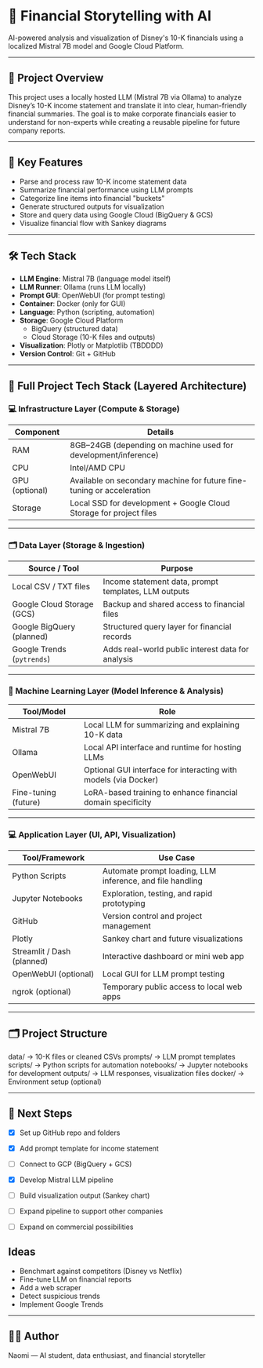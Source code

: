 # 🧠 Financial Storytelling with AI

AI-powered analysis and visualization of Disney's 10-K financials using a localized Mistral 7B model and Google Cloud Platform.

---

## 📌 Project Overview

This project uses a locally hosted LLM (Mistral 7B via Ollama) to analyze Disney’s 10-K income statement and translate it into clear, human-friendly financial summaries. The goal is to make corporate financials easier to understand for non-experts while creating a reusable pipeline for future company reports.

---

## 🧠 Key Features

- Parse and process raw 10-K income statement data
- Summarize financial performance using LLM prompts
- Categorize line items into financial "buckets"
- Generate structured outputs for visualization
- Store and query data using Google Cloud (BigQuery & GCS)
- Visualize financial flow with Sankey diagrams

---

## 🛠️ Tech Stack

- **LLM Engine**: Mistral 7B (language model itself)
- **LLM Runner**: Ollama (runs LLM locally)
- **Prompt GUI**: OpenWebUI (for prompt testing)
- **Container**: Docker (only for GUI)
- **Language**: Python (scripting, automation)
- **Storage**: Google Cloud Platform
  - BigQuery (structured data)
  - Cloud Storage (10-K files and outputs)
- **Visualization**: Plotly or Matplotlib (TBDDDD)
- **Version Control**: Git + GitHub 

---

## 🧱 Full Project Tech Stack (Layered Architecture)

### 💻 Infrastructure Layer (Compute & Storage)
| Component     | Details                                                                 |
|---------------|-------------------------------------------------------------------------|
| RAM           | 8GB–24GB (depending on machine used for development/inference)         |
| CPU           | Intel/AMD CPU                                                           |
| GPU (optional)| Available on secondary machine for future fine-tuning or acceleration   |
| Storage       | Local SSD for development + Google Cloud Storage for project files      |

---

### 🗂️ Data Layer (Storage & Ingestion)
| Source / Tool                 | Purpose                                                 |
|------------------------------|----------------------------------------------------------|
| Local CSV / TXT files         | Income statement data, prompt templates, LLM outputs     |
| Google Cloud Storage (GCS)    | Backup and shared access to financial files              |
| Google BigQuery (planned)     | Structured query layer for financial records             |
| Google Trends (`pytrends`)    | Adds real-world public interest data for analysis        |

---

### 🧠 Machine Learning Layer (Model Inference & Analysis)
| Tool/Model     | Role                                                                |
|----------------|---------------------------------------------------------------------|
| Mistral 7B      | Local LLM for summarizing and explaining 10-K data                 |
| Ollama          | Local API interface and runtime for hosting LLMs                   |
| OpenWebUI       | Optional GUI interface for interacting with models (via Docker)    |
| Fine-tuning (future) | LoRA-based training to enhance financial domain specificity   |

---

### 💻 Application Layer (UI, API, Visualization)
| Tool/Framework     | Use Case                                                     |
|--------------------|--------------------------------------------------------------|
| Python Scripts      | Automate prompt loading, LLM inference, and file handling   |
| Jupyter Notebooks   | Exploration, testing, and rapid prototyping                 |
| GitHub              | Version control and project management                      |
| Plotly              | Sankey chart and future visualizations                      |
| Streamlit / Dash (planned) | Interactive dashboard or mini web app                |
| OpenWebUI (optional)| Local GUI for LLM prompt testing                            |
| ngrok (optional)    | Temporary public access to local web apps                   |


---

## 🗂️ Project Structure

data/ → 10-K files or cleaned CSVs
prompts/ → LLM prompt templates
scripts/ → Python scripts for automation
notebooks/ → Jupyter notebooks for development
outputs/ → LLM responses, visualization files
docker/ → Environment setup (optional)


---

## 🚀 Next Steps

- [x] Set up GitHub repo and folders 
- [x] Add prompt template for income statement
- [ ] Connect to GCP (BigQuery + GCS)
- [x] Develop Mistral LLM pipeline
- [ ] Build visualization output (Sankey chart)
- [ ] Expand pipeline to support other companies
- [ ] Expand on commercial possibilities 


## Ideas 

- Benchmart against competitors (Disney vs Netflix)
- Fine-tune LLM on financial reports 
- Add a web scraper  
- Detect suspicious trends
- Implement Google Trends 


---

## 👩‍💻 Author

Naomi — AI student, data enthusiast, and financial storyteller 


